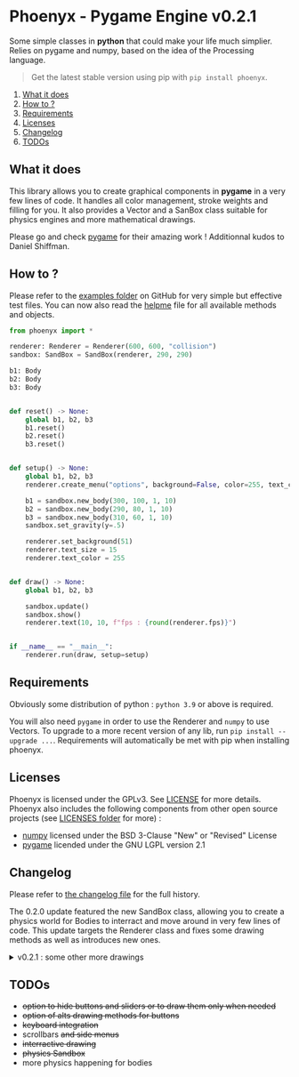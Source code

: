 # Phoenyx - Pygame Engine v0.2.1

Some simple classes in **python** that could make your life much simplier. Relies on pygame and numpy, based on the idea of the Processing language.

> Get the latest stable version using pip with ``pip install phoenyx``.

1. [What it does](#what-it-does)
2. [How to ?](#how-to-)
3. [Requirements](#requirements)
4. [Licenses](#licenses)
5. [Changelog](#changelog)
6. [TODOs](#todos)

## What it does

This library allows you to create graphical components in **pygame** in a very few lines of code. It handles all color management, stroke weights and filling for you. It also provides a Vector and a SanBox class suitable for physics engines and more mathematical drawings.

Please go and check [pygame](https://github.com/pygame/pygame.git) for their amazing work ! Additionnal kudos to Daniel Shiffman.

## How to ?

Please refer to the [examples folder](examples/) on GitHub for very simple but effective test files. You can now also read the [helpme](helpme.md) file for all available methods and objects.

```py
from phoenyx import *

renderer: Renderer = Renderer(600, 600, "collision")
sandbox: SandBox = SandBox(renderer, 290, 290)

b1: Body
b2: Body
b3: Body


def reset() -> None:
    global b1, b2, b3
    b1.reset()
    b2.reset()
    b3.reset()


def setup() -> None:
    global b1, b2, b3
    renderer.create_menu("options", background=False, color=255, text_color=255, reset=reset)

    b1 = sandbox.new_body(300, 100, 1, 10)
    b2 = sandbox.new_body(290, 80, 1, 10)
    b3 = sandbox.new_body(310, 60, 1, 10)
    sandbox.set_gravity(y=.5)

    renderer.set_background(51)
    renderer.text_size = 15
    renderer.text_color = 255


def draw() -> None:
    global b1, b2, b3

    sandbox.update()
    sandbox.show()
    renderer.text(10, 10, f"fps : {round(renderer.fps)}")


if __name__ == "__main__":
    renderer.run(draw, setup=setup)

```

## Requirements

Obviously some distribution of python : ``python 3.9`` or above is required.

You will also need ``pygame`` in order to use the Renderer and ``numpy`` to use Vectors. To upgrade to a more recent version of any lib, run ``pip install --upgrade ...``. Requirements will automatically be met with pip when installing phoenyx.

## Licenses

Phoenyx is licensed under the GPLv3. See [LICENSE](LICENSE.txt) for more details. Phoenyx also includes the following components from other open source projects (see [LICENSES folder](LICENSES/) for more) :

* [numpy](https://numpy.org/) licensed under the BSD 3-Clause "New" or "Revised" License
* [pygame](https://www.pygame.org/) licended under the GNU LGPL version 2.1

## Changelog

Please refer to [the changelog file](changelog.md) for the full history.

The 0.2.0 update featured the new SandBox class, allowing you to create a physics world for Bodies to interract and move around in very few lines of code. This update targets the Renderer class and fixes some drawing methods as well as introduces new ones.

<details>
    <summary> v0.2.1 : some other more drawings </summary>

* some bug fixes for the Renderer and Vector (point stroke color not used, rect and square position unpacking, reset_matrix not reseting rotation, equality tests and representation for vectors)
* new scaling method for the renderer, old method still available, scaling happens (as always for these new methods) relatively to the axes origin ; note that the stroke weight is not affected by scale
* new drawing method to draw arcs ; note that the rect for arcs (as well as for ellipses) does not rotate
* alternate method to apply background every time through draw
* alternate wrap method (there is no real wrap method irl is there ?)
* changed the gravity setting method of the SandBox

</details>

## TODOs

* ~~option to hide buttons and sliders or to draw them only when needed~~
* ~~option of alts drawing methods for buttons~~
* ~~keyboard integration~~
* scrollbars ~~and side menus~~
* ~~interractive drawing~~
* ~~physics Sandbox~~
* more physics happening for bodies

